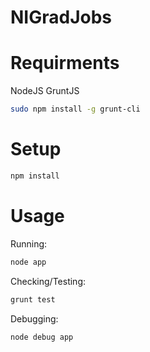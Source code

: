 # NIGradJobs

# Requirments

NodeJS
GruntJS

```bash
sudo npm install -g grunt-cli
```

# Setup

```js
npm install
```
# Usage

Running:

```bash
node app
```

Checking/Testing:

```bash
grunt test
```

Debugging:

```bash
node debug app
```
